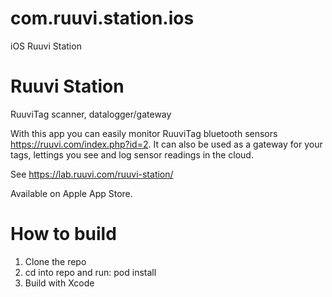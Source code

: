 # com.ruuvi.station.ios
iOS Ruuvi Station

# Ruuvi Station

RuuviTag scanner, datalogger/gateway

With this app you can easily monitor RuuviTag bluetooth sensors https://ruuvi.com/index.php?id=2.
It can also be used as a gateway for your tags, lettings you see and log sensor readings in the cloud.

See https://lab.ruuvi.com/ruuvi-station/

Available on Apple App Store.

# How to build

1. Clone the repo
2. cd into repo and run: pod install
3. Build with Xcode
